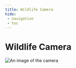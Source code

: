 ```yaml
---
title: Wildlife Camera
hide:
 - navigation
 - toc
---
```

# Wildlife Camera
![An image of the camera](images/camera.png)
